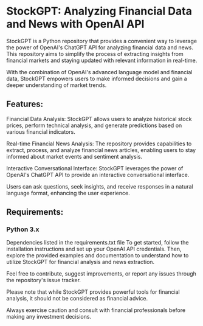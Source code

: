 # StockGPT: Analyzing Financial Data and News with OpenAI API

StockGPT is a Python repository that provides a convenient way to leverage the power of OpenAI's ChatGPT API 
for analyzing financial data and news. This repository aims to simplify the process of extracting insights 
from financial markets and staying updated with relevant information in real-time. 

With the combination of OpenAI's advanced language model and financial data, StockGPT empowers users to make 
informed decisions and gain a deeper understanding of market trends.

## Features:

Financial Data Analysis: StockGPT allows users to analyze historical stock prices, perform technical analysis, 
and generate predictions based on various financial indicators.

Real-time Financial News Analysis: The repository provides capabilities to extract, process, and analyze 
financial news articles, enabling users to stay informed about market events and sentiment analysis.

Interactive Conversational Interface: StockGPT leverages the power of OpenAI's ChatGPT API to provide an interactive 
conversational interface. 

Users can ask questions, seek insights, and receive responses in a natural language format, enhancing the user experience.

## Requirements:

### Python 3.x

Dependencies listed in the requirements.txt file
To get started, follow the installation instructions and set up your OpenAI API credentials. 
Then, explore the provided examples and documentation to understand how to utilize StockGPT for financial analysis 
and news extraction. 

Feel free to contribute, suggest improvements, or report any issues through the repository's issue tracker.

Please note that while StockGPT provides powerful tools for financial analysis, it should not be considered 
as financial advice. 

Always exercise caution and consult with financial professionals before making any investment decisions.
